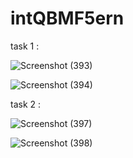 # intQBMF5ern


task 1 :

![Screenshot (393)](https://user-images.githubusercontent.com/86364570/222976742-309030fc-ec51-469f-8960-0bf3851de8eb.png)


![Screenshot (394)](https://user-images.githubusercontent.com/86364570/222976753-91b927f6-c55e-4167-9c59-26a832dc4dd1.png)



task 2 :

![Screenshot (397)](https://user-images.githubusercontent.com/86364570/224688951-b45c77dd-eaea-408f-b5a3-3baa361daa77.png)


![Screenshot (398)](https://user-images.githubusercontent.com/86364570/224689001-9caee425-c66c-411a-9b4e-907a8277ec25.png)
